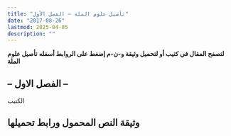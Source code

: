 ```yaml
---
title: "تأصيل علوم الملة – الفصل الأول"
date: "2017-08-26"
lastmod: 2025-04-05
description: ""
---
```

**لتصفح المقال في كتيب أو لتحميل وثيقة و-ن-م إضغط على الروابط أسفله** **تأصيل علوم الملة**

## **– الفصل الاول –**

الكتيب

## وثيقة النص المحمول ورابط تحميلها

###
